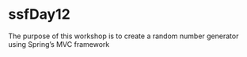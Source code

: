 # ssfDay12
The purpose of this workshop is to create a random number generator using 
Spring’s MVC framework
